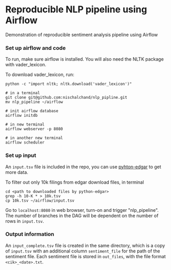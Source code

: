# Reproducible NLP pipeline using Airflow
Demonstration of reproducible sentiment analysis pipeline using Airflow

### Set up airflow and code
To run, make sure airflow is installed. You will also need the NLTK package with vader_lexicon.

To download vader_lexicon, run:

`python -c "import nltk; nltk.download('vader_lexicon')"`

```
# in a terminal
git clone git@github.com:nischalchand/nlp_pipline.git
mv nlp_pipeline ~/airflow

# init airflow database
airflow initdb

# in new terminal
airflow webserver -p 8080

# in another new terminal
airflow scheduler
```

### Set up input
An `input.tsv` file is included in the repo, you can use [pyhton-edgar](https://pypi.org/project/python-edgar/) to get more data.

To filter out only 10k filings from edgar download files, in terminal 

```
cd <path to downloaded files by python-edgar>
grep -h 10-K * > 10k.tsv
cp 10k.tsv ~/airflow/input.tsv
```

Go to `localhost:8080` in web browser, turn-on and trigger "nlp_pipeline". The number of branches in the DAG will be dependent on the number of rows in `input.tsv`.

### Output information
An `input_complete.tsv` file is created in the same directory, which is a copy of `input.tsv` with an additional 
column `sentiment_file` for the path of the sentiment file. Each sentiment file is stored in `out_files`, with the file format 
`<cik>_<date>.txt`. 
